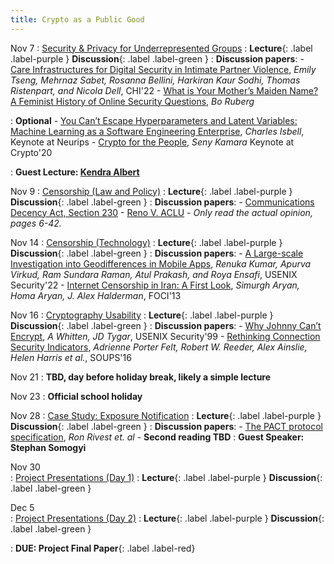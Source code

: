```yaml
---
title: Crypto as a Public Good
---
```

Nov 7 
: [Security & Privacy for Underrepresented Groups](#)
  : **Lecture**{: .label .label-purple } **Discussion**{: .label .label-green }
: **Discussion papers**:
    -  [Care Infrastructures for Digital Security in Intimate Partner Violence](https://www.ipvtechresearch.org/_files/ugd/884c63_60bad8c4a8e1421eaefef28f0ca5c70a.pdf), _Emily Tseng, Mehrnaz Sabet, Rosanna Bellini, Harkiran Kaur Sodhi, Thomas Ristenpart, and Nicola Dell_, CHI'22
    -  [What is Your Mother’s Maiden Name? A Feminist History of Online Security Questions](https://perma.cc/668W-55D6), _Bo Ruberg_

: **Optional** 
    -  [You Can’t Escape Hyperparameters and Latent Variables: Machine Learning as a Software Engineering Enterprise](https://nips.cc/virtual/2020/public/invited_16166.html), _Charles Isbell_, Keynote at Neurips
    -  [Crypto for the People](https://www.youtube.com/watch?v=Ygq9ci0GFhA), _Seny Kamara_ Keynote at Crypto'20

: **Guest Lecture: [Kendra Albert](https://kendraalbert.com/)**

Nov 9 
: [Censorship (Law and Policy)](#)
  : **Lecture**{: .label .label-purple } **Discussion**{: .label .label-green }
: **Discussion papers**:
    -  [Communications Decency Act, Section 230](https://www.law.cornell.edu/uscode/text/47/230)
    -  [Reno V. ACLU](https://supreme.justia.com/cases/federal/us/521/844/case.pdf) 
        - _Only read the actual opinion, pages 6-42._

Nov 14 
: [Censorship (Technology)](#)
  : **Lecture**{: .label .label-purple } **Discussion**{: .label .label-green }
: **Discussion papers**:
    -  [A Large-scale Investigation into Geodifferences in Mobile Apps](https://www.usenix.org/system/files/sec22-kumar.pdf), _Renuka Kumar, Apurva Virkud, Ram Sundara Raman, Atul Prakash, and Roya Ensafi_, USENIX Security'22
    -  [Internet Censorship in Iran: A First Look](https://www.usenix.org/system/files/conference/foci13/foci13-aryan.pdf), _Simurgh Aryan, Homa Aryan, J. Alex Halderman_, FOCI'13


Nov 16 
: [Cryptography Usability](#)
  : **Lecture**{: .label .label-purple } **Discussion**{: .label .label-green }
: **Discussion papers**:
    -  [Why Johnny Can’t Encrypt](https://www.usenix.org/legacy/events/sec99/full_papers/whitten/whitten_html/index.html), _A Whitten, JD Tygar_, USENIX Security'99
    - [Rethinking Connection Security Indicators](https://www.usenix.org/system/files/conference/soups2016/soups2016-paper-porter-felt.pdf), _Adrienne Porter Felt, Robert W. Reeder, Alex Ainslie, Helen Harris et al._, SOUPS'16


Nov 21 
: **TBD, day before holiday break, likely a simple lecture**

Nov 23 
: **Official school holiday**

Nov 28 
: [Case Study: Exposure Notification](#)
  : **Lecture**{: .label .label-purple } **Discussion**{: .label .label-green }
: **Discussion papers**:
    -  [The PACT protocol specification](https://people.csail.mit.edu/rivest/pubs/RACCS-2020-PACT.pdf), _Ron Rivest et. al_
    -  **Second reading TBD**
: **Guest Speaker: Stephan Somogyi**

Nov 30  
: [Project Presentations (Day 1)](#)
  : **Lecture**{: .label .label-purple } **Discussion**{: .label .label-green }

Dec 5  
: [Project Presentations (Day 2)](#)
  : **Lecture**{: .label .label-purple } **Discussion**{: .label .label-green }

: **DUE: Project Final Paper**{: .label .label-red} 

